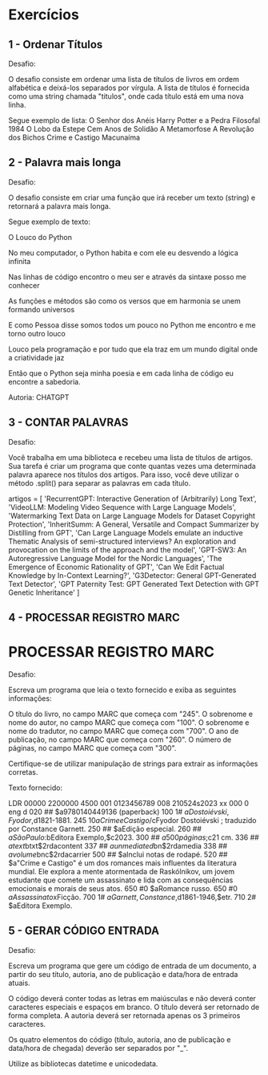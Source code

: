 # Exercícios

## 1 - Ordenar Títulos
Desafio:

O desafio consiste em ordenar uma lista de títulos de livros em ordem alfabética e deixá-los separados por vírgula.
A lista de títulos é fornecida como uma string chamada "titulos", onde cada título está em uma nova linha.


Segue exemplo de lista:
O Senhor dos Anéis
Harry Potter e a Pedra Filosofal
1984
O Lobo da Estepe
Cem Anos de Solidão
A Metamorfose
A Revolução dos Bichos
Crime e Castigo
Macunaíma

## 2 - Palavra mais longa
Desafio:

O desafio consiste em criar uma função que irá receber um texto (string) e retornará a palavra mais longa.


Segue exemplo de texto:

O Louco do Python

No meu computador,
o Python habita
e com ele eu desvendo
a lógica infinita

Nas linhas de código
encontro o meu ser
e através da sintaxe
posso me conhecer

As funções e métodos
são como os versos
que em harmonia se unem
formando universos

E como Pessoa disse
somos todos um pouco
no Python me encontro
e me torno outro louco

Louco pela programação
e por tudo que ela traz
em um mundo digital
onde a criatividade jaz

Então que o Python
seja minha poesia
e em cada linha de código
eu encontre a sabedoria.

Autoria: CHATGPT

## 3 - CONTAR PALAVRAS

Desafio:

Você trabalha em uma biblioteca e recebeu uma lista de títulos de artigos. 
Sua tarefa é criar um programa que conte quantas vezes uma determinada palavra aparece nos títulos dos artigos. 
Para isso, você deve utilizar o método .split() para separar as palavras em cada título.

artigos = [
'RecurrentGPT: Interactive Generation of (Arbitrarily) Long Text',
'VideoLLM: Modeling Video Sequence with Large Language Models',
'Watermarking Text Data on Large Language Models for Dataset Copyright Protection',
'InheritSumm: A General, Versatile and Compact Summarizer by Distilling from GPT',
'Can Large Language Models emulate an inductive Thematic Analysis of semi-structured interviews? An exploration and provocation on the limits of the approach and the model',
'GPT-SW3: An Autoregressive Language Model for the Nordic Languages',
'The Emergence of Economic Rationality of GPT',
'Can We Edit Factual Knowledge by In-Context Learning?',
'G3Detector: General GPT-Generated Text Detector',
'GPT Paternity Test: GPT Generated Text Detection with GPT Genetic Inheritance'
]

## 4 - PROCESSAR REGISTRO MARC

# PROCESSAR REGISTRO MARC

Desafio:

Escreva um programa que leia o texto fornecido e exiba as seguintes informações:

O título do livro, no campo MARC que começa com "245".
O sobrenome e nome do autor, no campo MARC que começa com "100".
O sobrenome e nome do tradutor, no campo MARC que começa com "700".
O ano de publicação, no campo MARC que começa com "260".
O número de páginas, no campo MARC que começa com "300".

Certifique-se de utilizar manipulação de strings para extrair as informações corretas.

Texto fornecido:

LDR 00000        2200000   4500
001 0123456789
008 210524s2023    xx            000 0 eng d
020 ## $a9780140449136 (paperback)
100 1# $aDostoiévski, Fyodor,$d1821-1881.
245 10$aCrime e Castigo /$cFyodor Dostoiévski ; traduzido por Constance Garnett.
250 ## $aEdição especial.
260 ## $aSão Paulo :$bEditora Exemplo,$c2023.
300 ## $a500 páginas ;$c21 cm.
336 ## $atext$btxt$2rdacontent
337 ## $aunmediated$bn$2rdamedia
338 ## $avolume$bnc$2rdacarrier
500 ## $aInclui notas de rodapé.
520 ## $a"Crime e Castigo" é um dos romances mais influentes da literatura mundial. Ele explora a mente atormentada de Raskólnikov, um jovem estudante que comete um assassinato e lida com as consequências emocionais e morais de seus atos.
650 #0 $aRomance russo.
650 #0 $aAssassinato$xFicção.
700 1# $aGarnett, Constance,$d1861-1946,$etr.
710 2# $aEditora Exemplo.

## 5 - GERAR CÓDIGO ENTRADA 

Desafio:

Escreva um programa que gere um código de entrada de um documento, a partir do seu título, autoria, ano de publicação 
e data/hora de entrada atuais.

O código deverá conter todas as letras em maiúsculas e não deverá conter caracteres especiais e espaços em branco.
O título deverá ser retornado de forma completa.
A autoria deverá ser retornada apenas os 3 primeiros caracteres.

Os quatro elementos do código (título, autoria, ano de publicação e data/hora de chegada) deverão ser separados por "_".

Utilize as bibliotecas datetime e unicodedata.